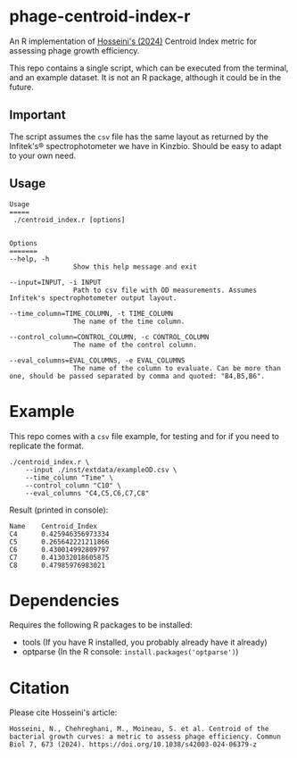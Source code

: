 # phage-centroid-index-r
An R implementation of [Hosseini's (2024)](https://www.nature.com/articles/s42003-024-06379-z) Centroid Index metric for assessing phage growth efficiency.

This repo contains a single script, which can be executed from the terminal, and an example dataset. It is not an R package, although it could be in the future.

## Important
The script assumes the `csv` file has the same layout as returned by the Infitek's® spectrophotometer we have in Kinzbio. Should be easy to adapt to your own need. 

## Usage
```
Usage
=====
 ./centroid_index.r [options]


Options
=======
--help, -h
                Show this help message and exit

--input=INPUT, -i INPUT
                Path to csv file with OD measurements. Assumes Infitek's spectrophotometer output layout.

--time_column=TIME_COLUMN, -t TIME_COLUMN
                The name of the time column.

--control_column=CONTROL_COLUMN, -c CONTROL_COLUMN
                The name of the control column.

--eval_columns=EVAL_COLUMNS, -e EVAL_COLUMNS
                The name of the column to evaluate. Can be more than one, should be passed separated by comma and quoted: "B4,B5,B6".
```
# Example
This repo comes with a `csv` file example, for testing and for if you need to replicate the format. 

```
./centroid_index.r \
    --input ./inst/extdata/exampleOD.csv \
    --time_column "Time" \
    --control_column "C10" \
    --eval_columns "C4,C5,C6,C7,C8"
```
Result (printed in console):
```
Name    Centroid_Index
C4      0.425946356973334
C5      0.265642221211866
C6      0.430014992809797
C7      0.413032018605875
C8      0.47985976983021
```

# Dependencies
Requires the following R packages to be installed:
 * tools (If you have R installed, you probably already have it already)
 * optparse (In the R console: `install.packages('optparse')`)

# Citation
Please cite Hosseini's article:
```
Hosseini, N., Chehreghani, M., Moineau, S. et al. Centroid of the bacterial growth curves: a metric to assess phage efficiency. Commun Biol 7, 673 (2024). https://doi.org/10.1038/s42003-024-06379-z
```
